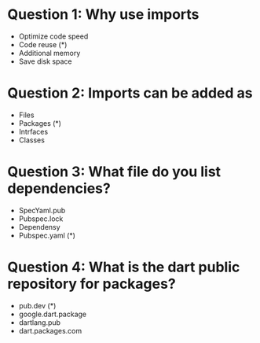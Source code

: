 # Question 1: Why use imports
- Optimize code speed
- Code reuse (*)
- Additional memory
- Save disk space

# Question 2: Imports can be added as
- Files
- Packages (*)
- Intrfaces
- Classes

# Question 3: What file do you list dependencies?
- SpecYaml.pub
- Pubspec.lock
- Dependensy
- Pubspec.yaml (*)

# Question 4: What is the dart public repository for packages?
- pub.dev (*)
- google.dart.package
- dartlang.pub
- dart.packages.com